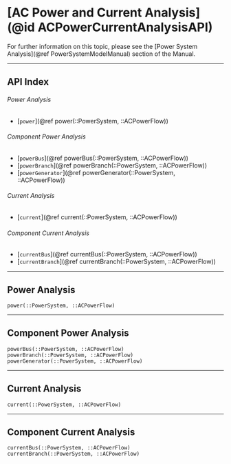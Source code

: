 # [AC Power and Current Analysis](@id ACPowerCurrentAnalysisAPI)

For further information on this topic, please see the [Power System Analysis](@ref PowerSystemModelManual) section of the Manual.

---

## API Index

###### Power Analysis
* [`power`](@ref power(::PowerSystem, ::ACPowerFlow))

###### Component Power Analysis 
* [`powerBus`](@ref powerBus(::PowerSystem, ::ACPowerFlow))
* [`powerBranch`](@ref powerBranch(::PowerSystem, ::ACPowerFlow))
* [`powerGenerator`](@ref powerGenerator(::PowerSystem, ::ACPowerFlow))

###### Current Analysis
* [`current`](@ref current(::PowerSystem, ::ACPowerFlow))

###### Component Current Analysis 
* [`currentBus`](@ref currentBus(::PowerSystem, ::ACPowerFlow))
* [`currentBranch`](@ref currentBranch(::PowerSystem, ::ACPowerFlow))


---

## Power Analysis
```@docs
power(::PowerSystem, ::ACPowerFlow)
```

---

## Component Power Analysis 
```@docs
powerBus(::PowerSystem, ::ACPowerFlow)
powerBranch(::PowerSystem, ::ACPowerFlow)
powerGenerator(::PowerSystem, ::ACPowerFlow)
```

---

## Current Analysis
```@docs
current(::PowerSystem, ::ACPowerFlow)
```

---

## Component Current Analysis 
```@docs
currentBus(::PowerSystem, ::ACPowerFlow)
currentBranch(::PowerSystem, ::ACPowerFlow)
```